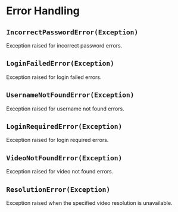 # Error Handling

## `IncorrectPasswordError(Exception)`
Exception raised for incorrect password errors.

## `LoginFailedError(Exception)`
Exception raised for login failed errors.

## `UsernameNotFoundError(Exception)`
Exception raised for username not found errors.

## `LoginRequiredError(Exception)`
Exception raised for login required errors.

## `VideoNotFoundError(Exception)`
Exception raised for video not found errors.

## `ResolutionError(Exception)`
Exception raised when the specified video resolution is unavailable.

